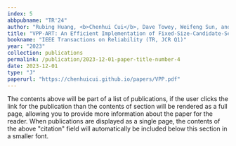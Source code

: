 ```yaml
---
index: 5
abbpubname: "TR'24"
author: "Rubing Huang, <b>Chenhui Cui</b>, Dave Towey, Weifeng Sun, and Junlong Lian"
title: "VPP-ART: An Efficient Implementation of Fixed-Size-Candidate-Set Adaptive Random Testing Using Vantage Point Partitioning"
bookname: "IEEE Transactions on Reliability (TR, JCR Q1)"
year: "2023"
collection: publications
permalink: /publication/2023-12-01-paper-title-number-4
date: 2023-12-01
type: "J"
paperurl: "https://chenhuicui.github.io/papers/VPP.pdf"
---
```


The contents above will be part of a list of publications, if the user clicks the link for the publication than the contents of section will be rendered as a full page, allowing you to provide more information about the paper for the reader. When publications are displayed as a single page, the contents of the above "citation" field will automatically be included below this section in a smaller font.
